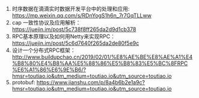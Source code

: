 1. 时序数据在滴滴实时数据开发平台中的处理和应用:
https://mp.weixin.qq.com/s/RDnYogS1h6n_7r7GqTLLww
2. cap 一致性协议及应用解析：https://juejin.im/post/5c738f8ff265da2d9d1cb378
3. RPC基本原理以及如何用Netty来实现RPC：https://juejin.im/post/5c6d7640f265da2de80f5e9c
4. 设计一个分布式RPC框架：
http://www.buildupchao.cn/2019/02/01/%E8%AE%BE%E8%AE%A1%E4%B8%80%E4%B8%AA%E5%88%86%E5%B8%83%E5%BC%8FRPC%E6%A1%86%E6%9E%B6/?hmsr=toutiao.io&utm_medium=toutiao.io&utm_source=toutiao.io
5. protobuf: 
https://www.jianshu.com/p/8a4b6b2e1a9c?hmsr=toutiao.io&utm_medium=toutiao.io&utm_source=toutiao.io